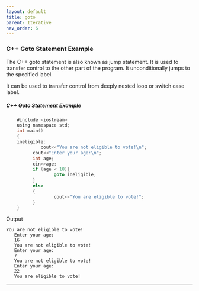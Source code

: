 ```yaml
---
layout: default
title: goto
parent: Iterative
nav_order: 6
---
```

### C++ Goto Statement Example

The C++ goto statement is also known as jump statement. It is used to transfer control to the other part of the program. It unconditionally jumps to the specified label.

It can be used to transfer control from deeply nested loop or switch case label.

##### C++ Goto Statement Example

```objectivec
    #include <iostream>  
    using namespace std;  
    int main()  
    {  
    ineligible:    
             cout<<"You are not eligible to vote!\n";    
          cout<<"Enter your age:\n";    
          int age;  
          cin>>age;  
          if (age < 18){    
                  goto ineligible;    
          }    
          else    
          {    
                  cout<<"You are eligible to vote!";     
          }         
    }  
```
Output
```
You are not eligible to vote!
   Enter your age:
   16
   You are not eligible to vote!
   Enter your age:
   7
   You are not eligible to vote!
   Enter your age:
   22
   You are eligible to vote!
```

-------

